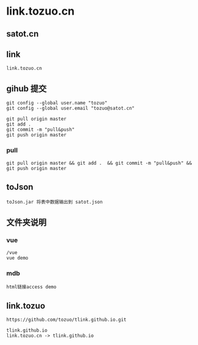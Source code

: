 # link.tozuo.cn
## satot.cn

## link
	link.tozuo.cn

## gihub 提交

    git config --global user.name "tozuo"
    git config --global user.email "tozuo@satot.cn"

    git pull origin master
    git add .
    git commit -m "pull&push"
    git push origin master


### pull

    git pull origin master && git add .  && git commit -m "pull&push" && git push origin master

## toJson

    toJson.jar 将表中数据输出到 satot.json


## 文件夹说明
### vue
	
	/vue
	vue demo 
### mdb
    html链接access demo

## link.tozuo

    https://github.com/tozuo/tlink.github.io.git

    tlink.github.io
    link.tozuo.cn -> tlink.github.io





